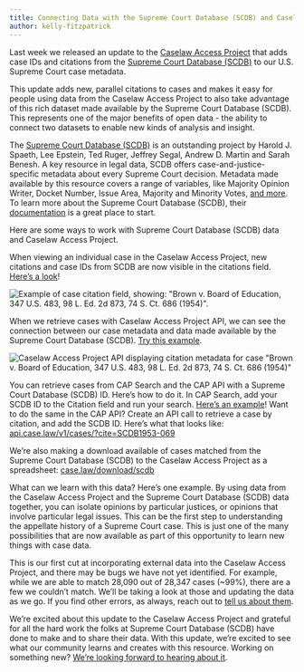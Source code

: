 ```yaml
---
title: Connecting Data with the Supreme Court Database (SCDB) and Caselaw Access Project
author: kelly-fitzpatrick
---
```

Last week we released an update to the [Caselaw Access Project](https://case.law/) that adds case IDs and citations from the [Supreme Court Database (SCDB)](http://scdb.wustl.edu/index.php) to our U.S. Supreme Court case metadata. 

This update adds new, parallel citations to cases and makes it easy for people using data from the Caselaw Access Project to also take advantage of this rich dataset made available by the Supreme Court Database (SCDB). This represents one of the major benefits of open data - the ability to connect two datasets to enable new kinds of analysis and insight. 

The [Supreme Court Database (SCDB)](http://scdb.wustl.edu/index.php) is an outstanding project by Harold J. Spaeth, Lee Epstein, Ted Ruger, Jeffrey Segal, Andrew D. Martin and Sarah Benesh. A key resource in legal data, SCDB offers case-and-justice-specific metadata about every Supreme Court decision. Metadata made available by this resource covers a range of variables, like Majority Opinion Writer, Docket Number, Issue Area, Majority and Minority Votes, [and more](http://scdb.wustl.edu/documentation.php). To learn more about the Supreme Court Database (SCDB), their [documentation](http://scdb.wustl.edu/documentation.php) is a great place to start.

Here are some ways to work with Supreme Court Database (SCDB) data and Caselaw Access Project.

When viewing an individual case in the Caselaw Access Project, new citations and case IDs from SCDB are now visible in the citations field. [Here’s a look](https://cite.case.law/us/347/483/)! 

![Example of case citation field, showing: "Brown v. Board of Education, 347 U.S. 483, 98 L. Ed. 2d 873, 74 S. Ct. 686 (1954)".](https://lil-blog-media.s3.amazonaws.com/scdb_citation.png)

When we retrieve cases with Caselaw Access Project API, we can see the connection between our case metadata and data made available by the Supreme Court Database (SCDB). [Try this example](https://api.case.law/v1/cases/11301409/). 

![Caselaw Access Project API displaying citation metadata for case "Brown v. Board of Education, 347 U.S. 483, 98 L. Ed. 2d 873, 74 S. Ct. 686 (1954)"](https://lil-blog-media.s3.amazonaws.com/api_scdb.png)

You can retrieve cases from CAP Search and the CAP API with a Supreme Court Database (SCDB) ID. Here’s how to do it. In CAP Search, add your SCDB ID to the Citation field and run your search. [Here’s an example](https://case.law/search/#/cases?page=1&cite=SCDB%201953-069)! Want to do the same in the CAP API? Create an API call to retrieve a case by citation, and add the SCDB ID. Here’s what that looks like: [api.case.law/v1/cases/?cite=SCDB1953-069](api.case.law/v1/cases/?cite=SCDB1953-069)

We’re also making a download available of cases matched from the Supreme Court Database (SCDB) to the Caselaw Access Project as a spreadsheet: [case.law/download/scdb](api.case.law/v1/cases/?cite=SCDB1953-069)

What can we learn with this data? Here’s one example. By using data from the Caselaw Access Project and the Supreme Court Database (SCDB) data together, you can isolate opinions by particular justices, or opinions that involve particular legal issues. This can be the first step to understanding the appellate history of a Supreme Court case. This is just one of the many possibilities that are now available as part of this opportunity to learn new things with case data. 

This is our first cut at incorporating external data into the Caselaw Access Project, and there may be bugs we have not yet identified. For example, while we are able to match 28,090 out of 28,347 cases (~99%), there are a few we couldn’t match. We’ll be taking a look at those and updating the data as we go. If you find other errors, as always, reach out to [tell us about them](https://github.com/harvard-lil/capstone).

We’re excited about this update to the Caselaw Access Project and grateful for all the hard work the folks at Supreme Court Database (SCDB) have done to make and to share their data. With this update, we’re excited to see what our community learns and creates with this resource. Working on something new? [We’re looking forward to hearing about it](https://case.law/contact/). 
